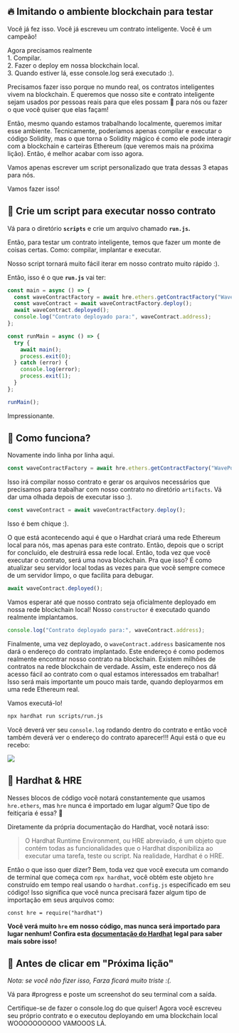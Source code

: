 🔥 Imitando o ambiente blockchain para testar
-----------------------------------------------

Você já fez isso. Você já escreveu um contrato inteligente. Você é um campeão!

Agora precisamos realmente\
1\. Compilar.\
2\. Fazer o deploy em nossa blockchain local.\
3\. Quando estiver lá, esse console.log será executado :).

Precisamos fazer isso porque no mundo real, os contratos inteligentes vivem na blockchain. E queremos que nosso site e contrato inteligente sejam usados por pessoas reais para que eles possam 👋 para nós ou fazer o que você quiser que elas façam!

Então, mesmo quando estamos trabalhando localmente, queremos imitar esse ambiente. Tecnicamente, poderíamos apenas compilar e executar o código Solidity, mas o que torna o Solidity mágico é como ele pode interagir com a blockchain e carteiras Ethereum (que veremos mais na próxima lição). Então, é melhor acabar com isso agora.

Vamos apenas escrever um script personalizado que trata dessas 3 etapas para nós.

Vamos fazer isso!

📝 Crie um script para executar nosso contrato
-------------------------------------

Vá para o diretório **`scripts`** e crie um arquivo chamado **`run.js`.**

Então, para testar um contrato inteligente, temos que fazer um monte de coisas certas. Como: compilar, implantar e executar.

Nosso script tornará muito fácil iterar em nosso contrato muito rápido :).

Então, isso é o que **`run.js`** vai ter:

```javascript
const main = async () => {
  const waveContractFactory = await hre.ethers.getContractFactory("WavePortal");
  const waveContract = await waveContractFactory.deploy();
  await waveContract.deployed();
  console.log("Contrato deployado para:", waveContract.address);
};

const runMain = async () => {
  try {
    await main();
    process.exit(0);
  } catch (error) {
    console.log(error);
    process.exit(1);
  }
};

runMain();
```

Impressionante.

🤔 Como funciona?
-----------------

Novamente indo linha por linha aqui.

```javascript
const waveContractFactory = await hre.ethers.getContractFactory("WavePortal");
```

Isso irá compilar nosso contrato e gerar os arquivos necessários que precisamos para trabalhar com nosso contrato no diretório `artifacts`. Vá dar uma olhada depois de executar isso :).

```javascript
const waveContract = await waveContractFactory.deploy();
```

Isso é bem chique :).

O que está acontecendo aqui é que o Hardhat criará uma rede Ethereum local para nós, mas apenas para este contrato. Então, depois que o script for concluído, ele destruirá essa rede local. Então, toda vez que você executar o contrato, será uma nova blockchain. Pra que isso? É como atualizar seu servidor local todas as vezes para que você sempre comece de um servidor limpo, o que facilita para debugar.

```javascript
await waveContract.deployed();
```

Vamos esperar até que nosso contrato seja oficialmente deployado em nossa rede blockchain local! Nosso `constructor` é executado quando realmente implantamos.

```javascript
console.log("Contrato deployado para:", waveContract.address);
```

Finalmente, uma vez deployado, o `waveContract.address` basicamente nos dará o endereço do contrato implantado. Este endereço é como podemos realmente encontrar nosso contrato na blockchain. Existem milhões de contratos na rede blockchain de verdade. Assim, este endereço nos dá acesso fácil ao contrato com o qual estamos interessados em trabalhar! Isso será mais importante um pouco mais tarde, quando deployarmos em uma rede Ethereum real.

Vamos executá-lo!

```bash
npx hardhat run scripts/run.js
```

Você deverá ver seu `console.log` rodando dentro do contrato e então você também deverá ver o endereço do contrato aparecer!!! Aqui está o que eu recebo:

![](https://i.imgur.com/ug79rOM.png)


🎩 Hardhat & HRE
----------------

Nesses blocos de código você notará constantemente que usamos `hre.ethers`, mas `hre` nunca é importado em lugar algum? Que tipo de feitiçaria é essa? 🧙

Diretamente da própria documentação do Hardhat, você notará isso:

> O Hardhat Runtime Environment, ou HRE abreviado, é um objeto que contém todas as funcionalidades que o Hardhat disponibiliza ao executar uma tarefa, teste ou script. Na realidade, Hardhat é o HRE.

Então o que isso quer dizer? Bem, toda vez que você executa um comando de terminal que começa com `npx hardhat`, você obtém este objeto `hre` construído em tempo real usando o `hardhat.config.js` especificado em seu código! Isso significa que você nunca precisará fazer algum tipo de importação em seus arquivos como:

`const hre = require("hardhat")`

**Você verá muito `hre` em nosso código, mas nunca será importado para lugar nenhum! Confira esta [documentação do Hardhat](https://hardhat.org/advanced/hardhat-runtime-environment.html) legal para saber mais sobre isso!**

🚨 Antes de clicar em "Próxima lição"
-------------------------------------------

*Nota: se você não fizer isso, Farza ficará muito triste :(.*

Vá para #progress e poste um screenshot do seu terminal com a saída.

Certifique-se de fazer o console.log do que quiser! Agora você escreveu seu próprio contrato e o executou deployando em uma blockchain local WOOOOOOOOOO VAMOOOS LÁ.